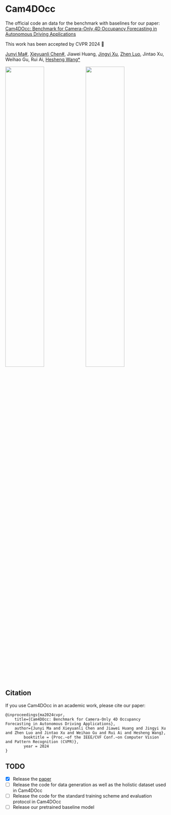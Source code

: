 # Cam4DOcc

The official code an data for the benchmark with baselines for our paper: [Cam4DOcc: Benchmark for Camera-Only 4D Occupancy Forecasting in Autonomous Driving Applications](https://arxiv.org/abs/2311.17663)

This work has been accepted by CVPR 2024 :tada:

[Junyi Ma#](https://github.com/BIT-MJY), [Xieyuanli Chen#](https://github.com/Chen-Xieyuanli), Jiawei Huang, [Jingyi Xu](https://github.com/BIT-XJY), [Zhen Luo](https://github.com/Blurryface0814), Jintao Xu, Weihao Gu, Rui Ai, [Hesheng Wang*](https://scholar.google.com/citations?hl=en&user=q6AY9XsAAAAJ)

<img src="https://github.com/haomo-ai/Cam4DOcc/blob/main/benchmark.png" width="49%"/> <img src="https://github.com/haomo-ai/Cam4DOcc/blob/main/OCFNet.png" width="49%"/>



## Citation
If you use Cam4DOcc in an academic work, please cite our paper:

	@inproceedings{ma2024cvpr,
 		title={Cam4DOcc: Benchmark for Camera-Only 4D Occupancy Forecasting in Autonomous Driving Applications}, 
   		author={Junyi Ma and Xieyuanli Chen and Jiawei Huang and Jingyi Xu and Zhen Luo and Jintao Xu and Weihao Gu and Rui Ai and Hesheng Wang},
     		booktitle = {Proc.~of the IEEE/CVF Conf.~on Computer Vision and Pattern Recognition (CVPR)},
       		year = 2024
	}

## TODO
- [X] Release the [paper](https://arxiv.org/abs/2311.17663)
- [ ] Release the code for data generation as well as the holistic dataset used in Cam4DOcc
- [ ] Release the code for the standard training scheme and evaluation protocol in Cam4DOcc
- [ ] Release our pretrained baseline model
